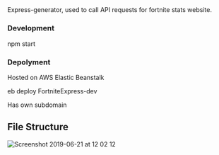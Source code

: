 ##
Express-generator, used to call API requests for fortnite stats website.

### Development 

npm start

### Depolyment

Hosted on AWS Elastic Beanstalk

eb deploy FortniteExpress-dev

Has own subdomain

## File Structure

![Screenshot 2019-06-21 at 12 02 12](https://user-images.githubusercontent.com/25176118/59918381-76860300-941c-11e9-9d06-ef719ed04a27.png)
